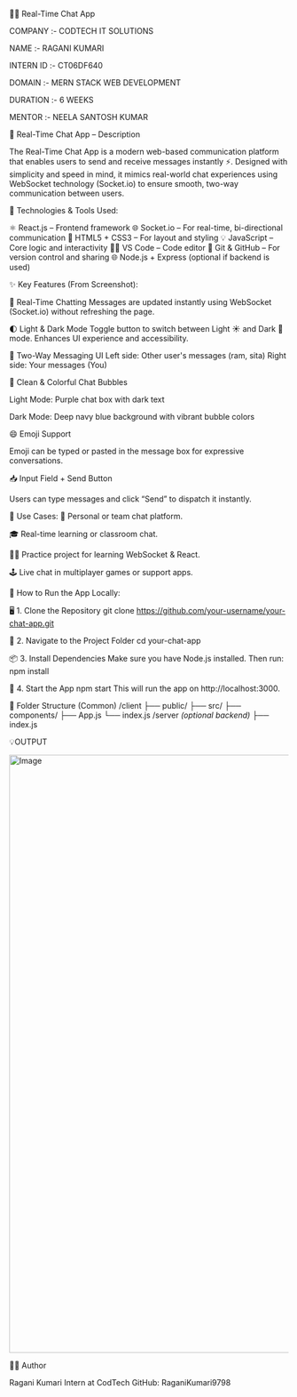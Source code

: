 💬✨ Real-Time Chat App

COMPANY :- CODTECH IT SOLUTIONS

NAME :- RAGANI KUMARI

INTERN ID :- CT06DF640

DOMAIN :- MERN STACK WEB DEVELOPMENT

DURATION :- 6 WEEKS

MENTOR :- NEELA SANTOSH KUMAR

💬 Real-Time Chat App – Description

The Real-Time Chat App is a modern web-based communication platform that enables users to send and receive messages instantly ⚡. Designed with simplicity and speed in mind, it mimics real-world chat experiences using WebSocket technology (Socket.io) to ensure smooth, two-way communication between users.

🔧 Technologies & Tools Used:

⚛️ React.js – Frontend framework
🌐 Socket.io – For real-time, bi-directional communication
🎨 HTML5 + CSS3 – For layout and styling
💡 JavaScript – Core logic and interactivity
🧑‍💻 VS Code – Code editor
🐙 Git & GitHub – For version control and sharing
🌐 Node.js + Express (optional if backend is used)

✨ Key Features (From Screenshot):

🔁 Real-Time Chatting
Messages are updated instantly using WebSocket (Socket.io) without refreshing the page.

🌓 Light & Dark Mode
Toggle button to switch between Light ☀️ and Dark 🌙 mode.
Enhances UI experience and accessibility.

💬 Two-Way Messaging UI
Left side: Other user's messages (ram, sita)
Right side: Your messages (You)

🎨 Clean & Colorful Chat Bubbles

Light Mode: Purple chat box with dark text

Dark Mode: Deep navy blue background with vibrant bubble colors

😄 Emoji Support

Emoji can be typed or pasted in the message box for expressive conversations.

📥 Input Field + Send Button

Users can type messages and click “Send” to dispatch it instantly.

📌 Use Cases:
💬 Personal or team chat platform.

🎓 Real-time learning or classroom chat.

🧑‍💻 Practice project for learning WebSocket & React.

🕹️ Live chat in multiplayer games or support apps.

🧪 How to Run the App Locally:

🖥️ 1. Clone the Repository
git clone https://github.com/your-username/your-chat-app.git

📁 2. Navigate to the Project Folder
cd your-chat-app

📦 3. Install Dependencies
Make sure you have Node.js installed. Then run:
npm install

🚀 4. Start the App
npm start
This will run the app on http://localhost:3000.

📁 Folder Structure (Common)
/client
  ├── public/
  ├── src/
      ├── components/
      ├── App.js
      └── index.js
/server *(optional backend)*
  ├── index.js

💡OUTPUT

<img width="1916" height="1076" alt="Image" src="https://github.com/user-attachments/assets/71e7ff62-4d48-4e65-aed7-58d3d1cd8bfb" />

🙋‍♀️ Author

Ragani Kumari
Intern at CodTech
GitHub: RaganiKumari9798





